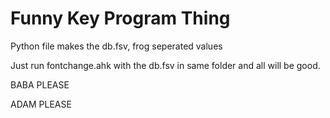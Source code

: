 # Funny Key Program Thing

Python file makes the db.fsv, frog seperated values

Just run fontchange.ahk with the db.fsv in same folder and all will be good.



BABA PLEASE

ADAM PLEASE
